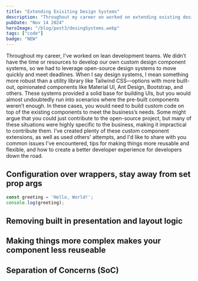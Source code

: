 ```yaml
---
title: "Extending Exisiting Design Systems"
description: "Throughout my career on worked on extending existing design sytems, and created custom improvemnts using exisitng functionality to fit the project needs. Here are some tips, issues I've ran into, and things I wish I would have known when starting."
pubDate: "Nov 14 2024"
heroImage: "/blog/post3/desingSystems.webp"
tags: ["code"]
badge: "NEW"
---
```


Throughout my career, I've worked on lean development teams. We didn’t have the time or resources to develop our own custom design component systems, so we had to leverage open-source design systems to move quickly and meet deadlines. When I say design systems, I mean something more robust than a utility library like Tailwind CSS—options with more built-out, opinionated components like Material UI, Ant Design, Bootstrap, and others. These systems provided a solid base for building UIs, but you would almost undoubtedly run into scenarios where the pre-built components weren’t enough. In these cases, you would need to build custom code on top of the existing components to meet the business’s needs. Some might argue that you could just contribute to the open-source project, but many of these situations were highly specific to the business, making it impractical to contribute them. I’ve created plenty of these custom component extensions, as well as used others' attempts, and I'd like to share with you common issues I've encountered, tips for making things more reusable and flexible, and how to create a better developer experience for developers down the road.

## Configuration over wrappers, stay away from set prop args 

```javascript
const greeting = 'Hello, World!';
console.log(greeting);
```

## Removing built in presentation and layout logic

## Making things more complex makes your component less reuseable

## Separation of Concerns (SoC)





